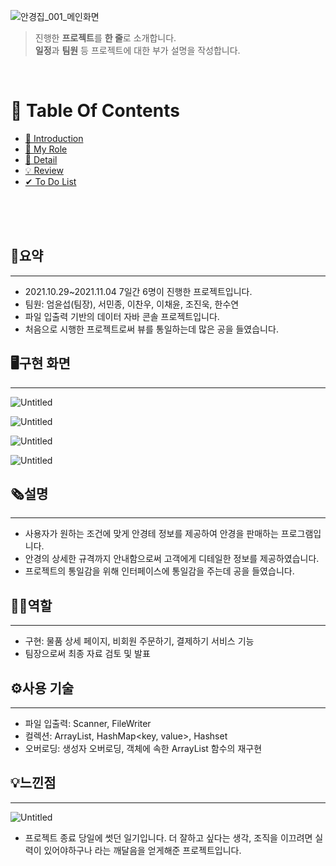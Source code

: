 ![안경집_001_메인화면](https://user-images.githubusercontent.com/62834176/152759948-38b657bc-d447-49ea-98d6-ab7ef251326b.jpg)


>  진행한 **프로젝트**를 **한 줄**로 소개합니다. <br />
>  **일정**과 **팀원** 등 프로젝트에 대한 부가 설명을 작성합니다. <br />

<br />

# 📌 Table Of Contents
* [📖 Introduction](#-introduction)
* [🙋 My Role](#-my-role)
* [🔎 Detail](#-detail)
* [💡 Review](#-review)
* [✔ To Do List](#-to-do-list)

<br />
<br />
<br />



## 📜요약

---

- 2021.10.29~2021.11.04 7일간 6명이 진행한 프로젝트입니다.
- 팀원: 엄윤섭(팀장), 서민종, 이찬우, 이채윤, 조진욱, 한수연
- 파일 입출력 기반의 데이터 자바 콘솔 프로젝트입니다.
- 처음으로 시행한 프로젝트로써 뷰를 통일하는데 많은 공을 들였습니다.
## 🖥구현 화면

---

![Untitled](https://s3-us-west-2.amazonaws.com/secure.notion-static.com/2f6fc6af-2640-4e9a-a629-f61a86a3c474/Untitled.png)

![Untitled](https://s3-us-west-2.amazonaws.com/secure.notion-static.com/d07231dd-eb43-417f-aebf-6028a98aa4a8/Untitled.png)

![Untitled](https://s3-us-west-2.amazonaws.com/secure.notion-static.com/4d5d37c9-bf7c-4c97-a5c8-f4883ecfa310/Untitled.png)

![Untitled](https://s3-us-west-2.amazonaws.com/secure.notion-static.com/ed5eee22-682b-43a8-ba9a-f4e3f95838d2/Untitled.png)

## **🗞설명**

---

- 사용자가 원하는 조건에 맞게 안경테 정보를 제공하여 안경을 판매하는 프로그램입니다.
- 안경의 상세한 규격까지 안내함으로써 고객에게 디테일한 정보를 제공하였습니다.
- 프로젝트의 통일감을 위해 인터페이스에 통일감을 주는데 공을 들였습니다.

## **🙋‍♂️역할**

---

- 구현: 물품 상세 페이지, 비회원 주문하기, 결제하기 서비스 기능
- 팀장으로써 최종 자료 검토 및 발표

## **⚙️사용 기술**

---

- 파일 입출력: Scanner, FileWriter
- 컬렉션: ArrayList<T>, HashMap<key, value>, Hashset<T>
- 오버로딩: 생성자 오버로딩, 객체에 속한 ArrayList 함수의 재구현

## **💡느낀점**

---

![Untitled](https://s3-us-west-2.amazonaws.com/secure.notion-static.com/368a91d4-fb66-494a-b4bc-648ae4d32b3c/Untitled.png)

- 프로젝트 종료 당일에 썻던 일기입니다. 더 잘하고 싶다는 생각, 조직을 이끄려면 실력이 있어야하구나 라는 깨달음을 얻게해준 프로젝트입니다.


